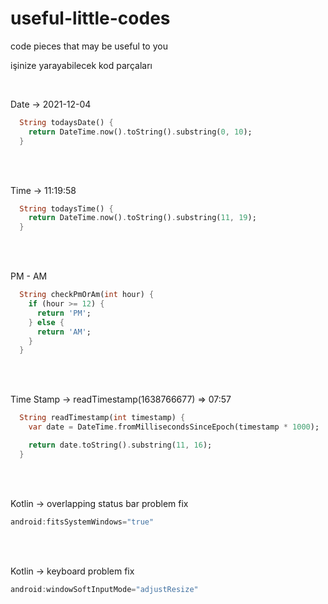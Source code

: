 # useful-little-codes
code pieces that may be useful to you 

işinize yarayabilecek kod parçaları 

<br/>

Date -> 2021-12-04
```dart
  String todaysDate() {
    return DateTime.now().toString().substring(0, 10);
  }
```
<br/>
<br/>

Time -> 11:19:58
```dart
  String todaysTime() {
    return DateTime.now().toString().substring(11, 19);
  }
```
<br/>
<br/>

PM - AM
```dart
  String checkPmOrAm(int hour) {
    if (hour >= 12) {
      return 'PM';
    } else {
      return 'AM';
    }
  }
```
<br/>
<br/>

Time Stamp -> readTimestamp(1638766677) => 07:57
```dart
  String readTimestamp(int timestamp) {
    var date = DateTime.fromMillisecondsSinceEpoch(timestamp * 1000);

    return date.toString().substring(11, 16);
  }
```
<br/>
<br/>

Kotlin -> overlapping status bar problem fix
```kotlin
android:fitsSystemWindows="true"
```

<br/>
<br/>

Kotlin -> keyboard problem fix
```kotlin
android:windowSoftInputMode="adjustResize"
```
